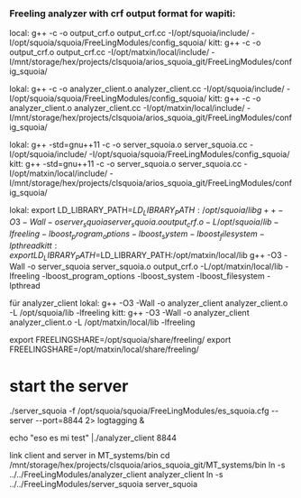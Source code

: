 

### Freeling analyzer with crf output format for wapiti:
 local:
g++ -c -o output_crf.o output_crf.cc -I/opt/squoia/include/ -I/opt/squoia/squoia/FreeLingModules/config_squoia/
 kitt:
g++ -c -o output_crf.o output_crf.cc -I/opt/matxin/local/include/ -I/mnt/storage/hex/projects/clsquoia/arios_squoia_git/FreeLingModules/config_squoia/


lokal:
g++ -c -o analyzer_client.o analyzer_client.cc -I/opt/squoia/include/ -I/opt/squoia/squoia/FreeLingModules/config_squoia/ 
kitt:
g++ -c -o analyzer_client.o analyzer_client.cc -I/opt/matxin/local/include/ -I/mnt/storage/hex/projects/clsquoia/arios_squoia_git/FreeLingModules/config_squoia/

lokal:
g++ -std=gnu++11 -c  -o server_squoia.o server_squoia.cc -I/opt/squoia/include/ -I/opt/squoia/squoia/FreeLingModules/config_squoia/
kitt:
g++ -std=gnu++11 -c  -o server_squoia.o server_squoia.cc -I/opt/matxin/local/include/ -I/mnt/storage/hex/projects/clsquoia/arios_squoia_git/FreeLingModules/config_squoia/

lokal:
export LD_LIBRARY_PATH=$LD_LIBRARY_PATH:/opt/squoia/lib
g++ -O3 -Wall -o server_squoia server_squoia.o output_crf.o -L/opt/squoia/lib -lfreeling -lboost_program_options -lboost_system -lboost_filesystem -lpthread 
kitt:
export LD_LIBRARY_PATH=$LD_LIBRARY_PATH:/opt/matxin/local/lib
g++ -O3 -Wall -o server_squoia server_squoia.o output_crf.o -L/opt/matxin/local/lib -lfreeling -lboost_program_options -lboost_system -lboost_filesystem -lpthread 



für analyzer_client
lokal:
g++ -O3 -Wall -o analyzer_client analyzer_client.o -L /opt/squoia/lib -lfreeling
kitt:
g++ -O3 -Wall -o analyzer_client analyzer_client.o -L /opt/matxin/local/lib -lfreeling


export FREELINGSHARE=/opt/squoia/share/freeling/
export FREELINGSHARE=/opt/matxin/local/share/freeling/

# start the server
./server_squoia -f /opt/squoia/squoia/FreeLingModules/es_squoia.cfg  --server --port=8844 2> logtagging &

echo "eso  es mi test" |./analyzer_client 8844 

link client and server in MT_systems/bin
cd /mnt/storage/hex/projects/clsquoia/arios_squoia_git/MT_systems/bin
ln -s ../../FreeLingModules/analyzer_client analyzer_client
ln -s ../../FreeLingModules/server_squoia server_squoia





